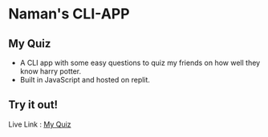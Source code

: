 # Naman's CLI-APP

## My Quiz
- A CLI app with some easy questions to quiz my friends on how well they know harry potter.
- Built in JavaScript and hosted on replit.
## Try it out!
Live Link : [My Quiz](https://replit.com/@NamanxJain/CLI-app-for-harry-Potter-fan?embed=1&output=1)
